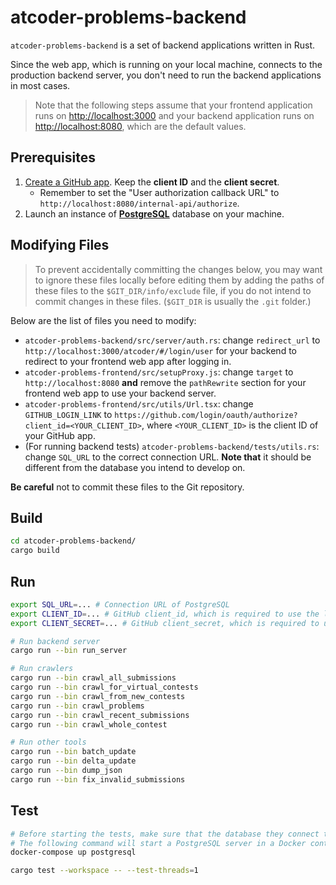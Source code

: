 # atcoder-problems-backend

`atcoder-problems-backend` is a set of backend applications written in Rust.

Since the web app, which is running on your local machine, connects to the
production backend server, you don't need to run the backend applications in most cases.

> Note that the following steps assume that your frontend application runs on <http://localhost:3000>
> and your backend application runs on <http://localhost:8080>, which are the default values.

## Prerequisites

1. [Create a GitHub app](https://docs.github.com/en/developers/apps/creating-a-github-app).
   Keep the **client ID** and the **client secret**.
   - Remember to set the "User authorization callback URL" to
     `http://localhost:8080/internal-api/authorize`.
1. Launch an instance of [**PostgreSQL**](https://www.postgresql.org/) database on your machine.

## Modifying Files

> To prevent accidentally committing the changes below, you may want to ignore
> these files locally before editing them by adding the paths of these files to
> the `$GIT_DIR/info/exclude` file, if you do not intend to commit changes in
> these files. (`$GIT_DIR` is usually the `.git` folder.)

Below are the list of files you need to modify:

- `atcoder-problems-backend/src/server/auth.rs`: change `redirect_url` to `http://localhost:3000/atcoder/#/login/user`
  for your backend to redirect to your frontend web app after logging in.
- `atcoder-problems-frontend/src/setupProxy.js`: change `target` to `http://localhost:8080`
  **and** remove the `pathRewrite` section for your frontend web app to use your
  backend server.
- `atcoder-problems-frontend/src/utils/Url.tsx`: change `GITHUB_LOGIN_LINK` to `https://github.com/login/oauth/authorize?client_id=<YOUR_CLIENT_ID>`,
  where `<YOUR_CLIENT_ID>` is the client ID of your GitHub app.
- (For running backend tests) `atcoder-problems-backend/tests/utils.rs`: change `SQL_URL`
  to the correct connection URL. **Note that** it should be different from the database
  you intend to develop on.

**Be careful** not to commit these files to the Git repository.

## Build

```bash
cd atcoder-problems-backend/
cargo build
```

## Run

```bash
export SQL_URL=... # Connection URL of PostgreSQL
export CLIENT_ID=... # GitHub client_id, which is required to use the login function.
export CLIENT_SECRET=... # GitHub client_secret, which is required to use the login function.

# Run backend server
cargo run --bin run_server

# Run crawlers
cargo run --bin crawl_all_submissions
cargo run --bin crawl_for_virtual_contests
cargo run --bin crawl_from_new_contests
cargo run --bin crawl_problems
cargo run --bin crawl_recent_submissions
cargo run --bin crawl_whole_contest

# Run other tools
cargo run --bin batch_update
cargo run --bin delta_update
cargo run --bin dump_json
cargo run --bin fix_invalid_submissions
```

## Test

```bash
# Before starting the tests, make sure that the database they connect to is running.
# The following command will start a PostgreSQL server in a Docker container.
docker-compose up postgresql

cargo test --workspace -- --test-threads=1
```
